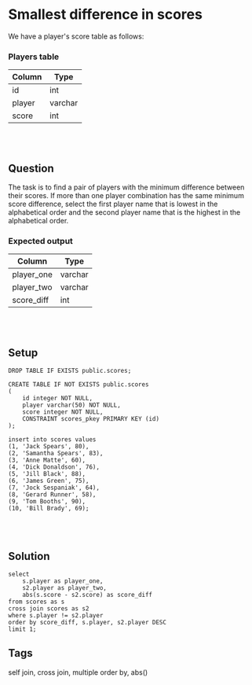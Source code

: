 # Smallest difference in scores
We have a player's score table as follows:  

### Players table
| Column | Type    |
|--------|---------|
| id     | int     |
| player | varchar |
| score  | int     |

<br><br>

## Question
The task is to find a pair of players with the minimum difference between their scores. If more than one player
combination has the same minimum score difference, select the first player name that is lowest in the alphabetical 
order and the second player name that is the highest in the alphabetical order.

### Expected output
| Column     | Type |
|------------| ---- |
| player_one | varchar |
| player_two | varchar |
| score_diff | int |  

<br><br>

## Setup
```postgresql
DROP TABLE IF EXISTS public.scores;

CREATE TABLE IF NOT EXISTS public.scores
(
    id integer NOT NULL,
    player varchar(50) NOT NULL,
    score integer NOT NULL,
    CONSTRAINT scores_pkey PRIMARY KEY (id)
);

insert into scores values
(1, 'Jack Spears', 80),
(2, 'Samantha Spears', 83),
(3, 'Anne Matte', 60),
(4, 'Dick Donaldson', 76),
(5, 'Jill Black', 88),
(6, 'James Green', 75),
(7, 'Jock Sespaniak', 64),
(8, 'Gerard Runner', 58),
(9, 'Tom Booths', 90),
(10, 'Bill Brady', 69);
```
<br><br>

## Solution
```postgresql
select
    s.player as player_one,
    s2.player as player_two,
    abs(s.score - s2.score) as score_diff
from scores as s
cross join scores as s2
where s.player != s2.player
order by score_diff, s.player, s2.player DESC
limit 1;
```

## Tags
self join, cross join, multiple order by, abs()

